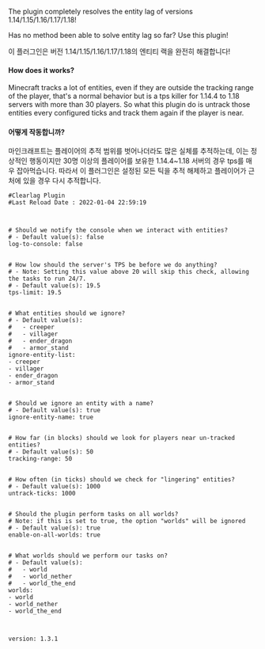 The plugin completely resolves 
the entity lag of versions 1.14/1.15/1.16/1.17/1.18!

Has no method been able to solve entity lag so far?
Use this plugin!

이 플러그인은 버전 1.14/1.15/1.16/1.17/1.18의 엔티티 랙을 완전히 해결합니다!

#### How does it works?
Minecraft tracks a lot of entities, 
even if they are outside the tracking range of the player,
 that's a normal behavior but is a tps killer for 1.14.4 to 1.18 
servers with more than 30 players. So what this plugin do is 
untrack those entities every configured ticks and track them 
again if the player is near.

#### 어떻게 작동합니까?
마인크래프트는 플레이어의 추적 범위를 벗어나더라도
 많은 실체를 추적하는데, 이는 정상적인 행동이지만 
30명 이상의 플레이어를 보유한 1.14.4~1.18 서버의 경우 
tps를 매우 잡아먹습니다. 따라서 이 플러그인은 설정된 
모든 틱을 추적 해제하고 플레이어가 근처에 있을 경우 다시 추적합니다.

```
#Clearlag Plugin
#Last Reload Date : 2022-01-04 22:59:19



# Should we notify the console when we interact with entities?
# - Default value(s): false
log-to-console: false


# How low should the server's TPS be before we do anything?
# - Note: Setting this value above 20 will skip this check, allowing the tasks to run 24/7.
# - Default value(s): 19.5
tps-limit: 19.5


# What entities should we ignore?
# - Default value(s):
#   - creeper
#   - villager
#   - ender_dragon
#   - armor_stand
ignore-entity-list:
- creeper
- villager
- ender_dragon
- armor_stand


# Should we ignore an entity with a name?
# - Default value(s): true
ignore-entity-name: true


# How far (in blocks) should we look for players near un-tracked entities?
# - Default value(s): 50
tracking-range: 50


# How often (in ticks) should we check for "lingering" entities?
# - Default value(s): 1000
untrack-ticks: 1000


# Should the plugin perform tasks on all worlds?
# Note: if this is set to true, the option "worlds" will be ignored
# - Default value(s): true
enable-on-all-worlds: true


# What worlds should we perform our tasks on?
# - Default value(s):
#   - world
#   - world_nether
#   - world_the_end
worlds:
- world
- world_nether
- world_the_end



version: 1.3.1
```
